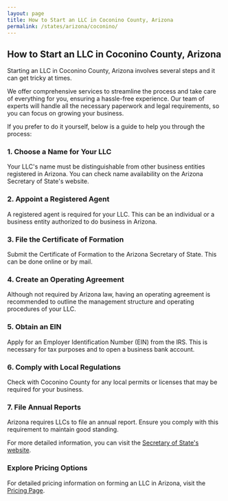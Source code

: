 ```yaml
---
layout: page
title: How to Start an LLC in Coconino County, Arizona
permalink: /states/arizona/coconino/
---
```


<h2>How to Start an LLC in Coconino County, Arizona</h2>

<p>Starting an LLC in Coconino County, Arizona involves several steps and it can get tricky at times.</p>

<p>We offer comprehensive services to streamline the process and take care of everything for you, ensuring a hassle-free experience. Our team of experts will handle all the necessary paperwork and legal requirements, so you can focus on growing your business.</p>

<p>If you prefer to do it yourself, below is a guide to help you through the process:</p>

<h3>1. Choose a Name for Your LLC</h3>
<p>Your LLC's name must be distinguishable from other business entities registered in Arizona. You can check name availability on the Arizona Secretary of State's website.</p>

<h3>2. Appoint a Registered Agent</h3>
<p>A registered agent is required for your LLC. This can be an individual or a business entity authorized to do business in Arizona.</p>

<h3>3. File the Certificate of Formation</h3>
<p>Submit the Certificate of Formation to the Arizona Secretary of State. This can be done online or by mail.</p>

<h3>4. Create an Operating Agreement</h3>
<p>Although not required by Arizona law, having an operating agreement is recommended to outline the management structure and operating procedures of your LLC.</p>

<h3>5. Obtain an EIN</h3>
<p>Apply for an Employer Identification Number (EIN) from the IRS. This is necessary for tax purposes and to open a business bank account.</p>

<h3>6. Comply with Local Regulations</h3>
<p>Check with Coconino County for any local permits or licenses that may be required for your business.</p>

<h3>7. File Annual Reports</h3>
<p>Arizona requires LLCs to file an annual report. Ensure you comply with this requirement to maintain good standing.</p>

<p>For more detailed information, you can visit the <a href="https://www.sos.arizona.gov/">Secretary of State's website</a>.</p>

<h3>Explore Pricing Options</h3>
<p>For detailed pricing information on forming an LLC in Arizona, visit the <a href="{ '/new-pricing/' | relative_url }">Pricing Page</a>.</p>
